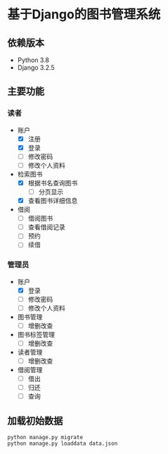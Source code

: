 # 基于Django的图书管理系统

## 依赖版本
* Python 3.8
* Django 3.2.5

## 主要功能
### 读者
* 账户
    * [x] 注册
    * [x] 登录
    * [ ] 修改密码
    * [ ] 修改个人资料
* 检索图书
    * [x] 根据书名查询图书
        * [ ] 分页显示
    * [x] 查看图书详细信息
* 借阅
    * [ ] 借阅图书
    * [ ] 查看借阅记录
    * [ ] 预约
    * [ ] 续借

### 管理员
* 账户
    * [x] 登录
    * [ ] 修改密码
    * [ ] 修改个人资料
* 图书管理
    * [ ] 增删改查
* 图书标签管理
    * [ ] 增删改查
* 读者管理
    * [ ] 增删改查
* 借阅管理
    * [ ] 借出
    * [ ] 归还
    * [ ] 查询

## 加载初始数据
```shell
python manage.py migrate
python manage.py loaddata data.json
```
